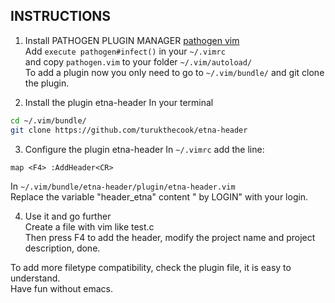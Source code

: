 ## INSTRUCTIONS

1. Install PATHOGEN PLUGIN MANAGER
[pathogen vim](https://github.com/tpope/vim-pathogen)  
Add `execute pathogen#infect()` in your `~/.vimrc`  
and copy `pathogen.vim` to your folder `~/.vim/autoload/`  
To add a plugin now you only need to go to `~/.vim/bundle/` and git clone the plugin.  

2. Install the plugin etna-header
In your terminal  
```bash
cd ~/.vim/bundle/
git clone https://github.com/turukthecook/etna-header
```  

3. Configure the plugin etna-header
In `~/.vimrc` add the line:  
```
map <F4> :AddHeader<CR>
```  
In `~/.vim/bundle/etna-header/plugin/etna-header.vim`  
Replace the variable "header_etna" content " by LOGIN" with your login.  

4. Use it and go further  
Create a file with vim like test.c  
Then press F4 to add the header, modify the project name and project description, done.  

To add more filetype compatibility, check the plugin file, it is easy to understand.  
Have fun without emacs.
